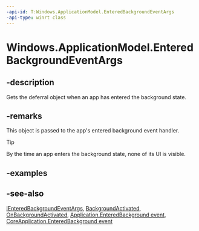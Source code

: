 ```yaml
---
-api-id: T:Windows.ApplicationModel.EnteredBackgroundEventArgs
-api-type: winrt class
---
```


<!-- Class syntax.
public class EnteredBackgroundEventArgs : Windows.ApplicationModel.IEnteredBackgroundEventArgs
-->

# Windows.ApplicationModel.EnteredBackgroundEventArgs

## -description
Gets the deferral object when an app has entered the background state.

## -remarks
This object is passed to the app's entered background event handler.

> [!TIP]
> By the time an app enters the background state, none of its UI is visible.

## -examples

## -see-also
[IEnteredBackgroundEventArgs](ienteredbackgroundeventargs.md), [BackgroundActivated](../windows.applicationmodel.core/coreapplication_backgroundactivated.md), [OnBackgroundActivated](../windows.ui.xaml/application_onbackgroundactivated.md), [Application.EnteredBackground event](../windows.ui.xaml/application_enteredbackground.md), [CoreApplication.EnteredBackground event](../windows.applicationmodel.core/coreapplication_enteredbackground.md)